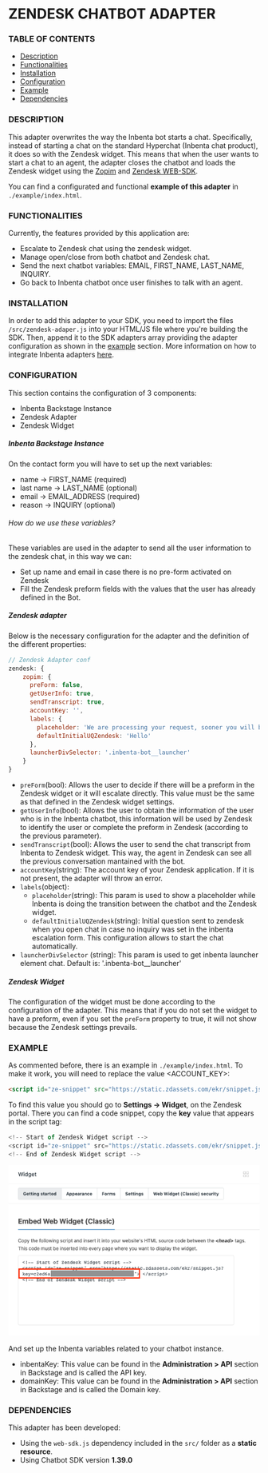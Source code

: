 # ZENDESK CHATBOT ADAPTER
 
### TABLE OF CONTENTS
* [Description](#description)
* [Functionalities](#functionalities)
* [Installation](#installation)
* [Configuration](#configuration)
* [Example](#example)
* [Dependencies](#dependencies)
 
### DESCRIPTION
This adapter overwrites the way the Inbenta bot starts a chat. Specifically, instead of starting a chat on the standard Hyperchat (Inbenta chat product), it does so with the Zendesk widget.
This means that when the user wants to start a chat to an agent, the adapter closes the chatbot and loads the Zendesk widget using the [Zopim](https://api.zopim.com/files/meshim/widget/controllers/LiveChatAPI-js.html) and [Zendesk WEB-SDK](https://api.zopim.com/web-sdk/).

You can find a configurated and functional **example of this adapter** in `./example/index.html`.

### FUNCTIONALITIES
Currently, the features provided by this application are:
* Escalate to Zendesk chat using the zendesk widget.
* Manage open/close from both chatbot and Zendesk chat.
* Send the next chatbot variables: EMAIL, FIRST_NAME, LAST_NAME, INQUIRY. 
* Go back to Inbenta chatbot once user finishes to talk with an agent.

### INSTALLATION
In order to add this adapter to your SDK, you need to import the files `/src/zendesk-adaper.js` into your HTML/JS file where you're building the SDK. Then, append it to the SDK adapters array providing the adapter configuration as shown in the [example](#integration-example) section.
More information on how to integrate Inbenta adapters [here](https://developers.inbenta.io/chatbot/javascript-sdk/sdk-adapters).

### CONFIGURATION
This section contains the configuration of 3 components:
* Inbenta Backstage Instance
* Zendesk Adapter
* Zendesk Widget
 
##### Inbenta Backstage Instance
On the contact form you will have to set up the next variables:
* name &rarr; FIRST_NAME (required)
* last name &rarr; LAST_NAME (optional)
* email &rarr; EMAIL_ADDRESS (required)
* reason &rarr; INQUIRY (optional)

###### How do we use these variables?
These variables are used in the adapter to send all the user information to the zendesk chat, in this way we can:
* Set up name and email in case there is no pre-form activated on Zendesk 
* Fill the Zendesk preform fields with the values that the user has already defined in the Bot.

##### Zendesk adapter
Below is the necessary configuration for the adapter and the definition of the different properties:
```javascript
// Zendesk Adapter conf
zendesk: {
    zopim: {
      preForm: false,
      getUserInfo: true,
      sendTranscript: true,
      accountKey: '',
      labels: {
        placeholder: 'We are processing your request, sooner you will be redirected to Zendesk chat.',
        defaultInitialUQZendesk: 'Hello'
      },
      launcherDivSelector: '.inbenta-bot__launcher'
    }
}
```
* `preForm`(bool): Allows the user to decide if there will be a preform in the Zendesk widget or it will escalate directly. This value must be the same as that defined in the Zendesk widget settings.
* `getUserInfo`(bool): Allows the user to obtain the information of the user who is in the Inbenta chatbot, this information will be used by Zendesk to identify the user or complete the preform in Zendesk (according to the previous parameter).
* `sendTranscript`(bool): Allows the user to send the chat transcript from Inbenta to Zendesk widget. This way, the agent in Zendesk can see all the previous conversation mantained with the bot.
* `accountKey`(string): The account key of your Zendesk application. If it is not present, the adapter will throw an error.
* `labels`(object):
    * `placeholder`(string): This param is used to show a placeholder while Inbenta is doing the transition between the chatbot and the Zendesk widget.
    * `defaultInitialUQZendesk`(string): Initial question sent to zendesk when you open chat in case no inquiry was set in the inbenta escalation form. This configuration allows to start the chat automatically.
* `launcherDivSelector` (string): This param is used to get inbenta launcher element chat. Default is: '.inbenta-bot__launcher'

##### Zendesk Widget
The configuration of the widget must be done according to the configuration of the adapter.
This means that if you do not set the widget to have a preform, even if you set the `preForm` property to true, it will not show because the Zendesk settings prevails.

### EXAMPLE
As commented before, there is an example in `./example/index.html`. To make it work, you will need to replace the value <ACCOUNT_KEY>:
``` html
<script id="ze-snippet" src="https://static.zdassets.com/ekr/snippet.js?key=<ACCOUNT_KEY>"> </script>
```

To find this value you should go to **Settings -> Widget**, on the Zendesk portal. There you can find a code snippet, copy the **key** value that appears in the script tag:

``` javascript
<!-- Start of Zendesk Widget script -->
<script id="ze-snippet" src="https://static.zdassets.com/ekr/snippet.js?key=<KEY_VALUE>"> </script>
<!-- End of Zendesk Widget script -->
```

![widget_image](example/widget_image.png)

And set up the Inbenta variables related to your chatbot instance.
* inbentaKey: This value can be found in the **Administration > API** section in Backstage and is called the API key.
* domainKey: This value can be found in the **Administration > API** section in Backstage and is called the Domain key.

### DEPENDENCIES
This adapter has been developed:
 * Using the `web-sdk.js` dependency included in the `src/` folder as a **static resource**.
 * Using Chatbot SDK version **1.39.0**


